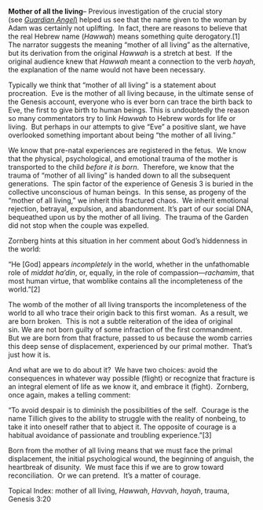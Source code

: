 **Mother of all the living**– Previous investigation of the crucial story (see [_Guardian Angel_)](https://skipmoen.com/books-audio/guardian-angel/) helped us see that the name given to the woman by Adam was certainly not uplifting.  In fact, there are reasons to believe that the real Hebrew name (_Hawwah_) means something quite derogatory.[1]  The narrator suggests the meaning “mother of all living” as the alternative, but its derivation from the original _Hawwah_ is a stretch at best.  If the original audience knew that _Hawwah_ meant a connection to the verb _hayah_, the explanation of the name would not have been necessary.

Typically we think that “mother of all living” is a statement about procreation.  Eve is the mother of all living because, in the ultimate sense of the Genesis account, everyone who is ever born can trace the birth back to Eve, the first to give birth to human beings. This is undoubtedly the reason so many commentators try to link _Hawwah_ to Hebrew words for life or living.  But perhaps in our attempts to give “Eve” a positive slant, we have overlooked something important about being “the mother of all living.”

We know that pre-natal experiences are registered in the fetus.  We know that the physical, psychological, and emotional trauma of the mother is transported to the child _before it is born_.  Therefore, we know that the trauma of “mother of all living” is handed down to all the subsequent generations.  The spin factor of the experience of Genesis 3 is buried in the collective unconscious of human beings.  In this sense, as progeny of the “mother of all living,” we inherit this fractured chaos.  We inherit emotional rejection, betrayal, expulsion, and abandonment. It’s part of our social DNA, bequeathed upon us by the mother of all living.  The trauma of the Garden did not stop when the couple was expelled.

Zornberg hints at this situation in her comment about God’s hiddenness in the world:

“He [God] appears _incompletely_ in the world, whether in the unfathomable role of _middat ha’din_, or, equally, in the role of compassion—_rachamim_, that most human virtue, that womblike contains all the incompleteness of the world.”[2]

The womb of the mother of all living transports the incompleteness of the world to all who trace their origin back to this first woman.  As a result, we are born broken.  This is not a subtle reiteration of the idea of original sin. We are not born guilty of some infraction of the first commandment.  But we are born from that fracture, passed to us because the womb carries this deep sense of displacement, experienced by our primal mother.  That’s just how it is.

And what are we to do about it?  We have two choices: avoid the consequences in whatever way possible (flight) or recognize that fracture is an integral element of life as we know it, and embrace it (fight).  Zornberg, once again, makes a telling comment:

“To avoid despair is to diminish the possibilities of the self.  Courage is the name Tillich gives to the ability to struggle with the reality of nonbeing, to take it into oneself rather that to abject it. The opposite of courage is a habitual avoidance of passionate and troubling experience.”[3]

Born from the mother of all living means that we must face the primal displacement, the initial psychological wound, the beginning of anguish, the heartbreak of disunity.  We must face this if we are to grow toward reconciliation.  Or we can pretend.  It’s a matter of courage.

Topical Index: mother of all living, _Hawwah_, _Havvah_, _hayah_, trauma, Genesis 3:20